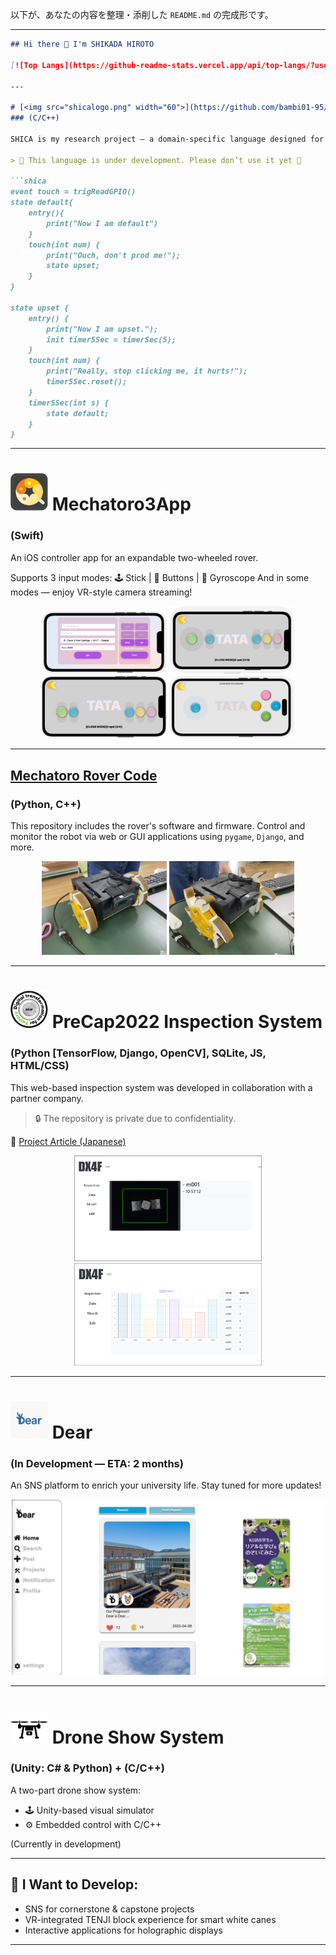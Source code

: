 以下が、あなたの内容を整理・添削した `README.md` の完成形です。

---

````markdown
## Hi there 👋 I'm SHIKADA HIROTO

[![Top Langs](https://github-readme-stats.vercel.app/api/top-langs/?username=bambi01-95)](https://github.com/anuraghazra/github-readme-stats)

---

# [<img src="shicalogo.png" width="60">](https://github.com/bambi01-95/SHICA) SHICA 
### (C/C++)

SHICA is my research project — a domain-specific language designed for multi-agent systems.

> 🚧 This language is under development. Please don’t use it yet 🥲

```shica
event touch = trigReadGPIO()
state default{ 
    entry(){
        print("Now I am default")
    }
    touch(int num) {
        print("Ouch, don't prod me!");
        state upset;
    }
}

state upset {
    entry() {
        print("Now I am upset.");
        init timer5Sec = timerSec(5);
    }
    touch(int num) {
        print("Really, stop clicking me, it hurts!");
        timer5Sec.reset();
    }
    timer5Sec(int s) {
        state default;
    }
}
````

---

# [<img src="tatalogo.png" width="60">](https://github.com/bambi01-95/mechatoro3app) Mechatoro3App

### (Swift)

An iOS controller app for an expandable two-wheeled rover.

Supports 3 input modes:
🕹️ Stick | 🔘 Buttons | 🧭 Gyroscope
And in some modes — enjoy VR-style camera streaming!

<p align="center">
<img src="tatahome.png" width="200">
<img src="tata1.png" width="200">
<img src="tata2.png" width="200">
<img src="tata3.png" width="200">
</p>

---

## [Mechatoro Rover Code](https://github.com/bambi01-95/mechatoro)

### (Python, C++)

This repository includes the rover's software and firmware.
Control and monitor the robot via web or GUI applications using `pygame`, `Django`, and more.

<p align="center">
<img src="mechatoroClose.jpeg" width="200">
<img src="mechatoroOpen.jpeg" width="200">
</p>

---

# [<img src="precaplogo.png" width="60">](https://github.com/bambi01-95/precap2022_22K13_Inspection) PreCap2022 Inspection System

### (Python \[TensorFlow, Django, OpenCV], SQLite, JS, HTML/CSS)

This web-based inspection system was developed in collaboration with a partner company.

> 🔒 The repository is private due to confidentiality.

📰 [Project Article (Japanese)](https://www2.deloitte.com/jp/ja/blog/group/2022/thesmartfactory-kyoto-news-01-capstone-project.html)

<p align="center">
<img src="precapUI1.png" width="300">
<img src="precapUI2.png" width="300">
</p>

---

# [<img src="dearlogo.jpeg" width="60">](https://github.com/bambi01-95/Dear) Dear

### (In Development — ETA: 2 months)

An SNS platform to enrich your university life.
Stay tuned for more updates!

<p align="center">
<img src="homepage-design.png" width="500">
</p>

---

# <img src="dronelogo1.jpg" width="60"> Drone Show System

### (Unity: C# & Python) + (C/C++)

A two-part drone show system:

* 🕹️ Unity-based visual simulator
* ⚙️ Embedded control with C/C++

(Currently in development)

---

## 🔭 I Want to Develop:

* SNS for cornerstone & capstone projects
* VR-integrated TENJI block experience for smart white canes
* Interactive applications for holographic displays

---
